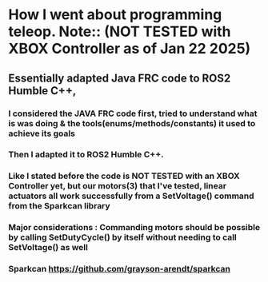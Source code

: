 # How I went about programming teleop. Note:: (NOT TESTED with XBOX Controller as of Jan 22 2025)

## Essentially adapted Java FRC code to ROS2 Humble C++, 
###  I considered the JAVA FRC code first, tried to understand what is was doing & the tools(enums/methods/constants) it used to achieve its goals
### Then I adapted it to ROS2 Humble C++. 
### Like I stated before the code is NOT TESTED with an XBOX Controller yet, but our motors(3) that I've tested, linear actuators all work successfully from a SetVoltage() command from the Sparkcan library


### Major considerations : Commanding motors should be possible by calling SetDutyCycle() by itself without needing to call SetVoltage() as well 

### Sparkcan https://github.com/grayson-arendt/sparkcan
